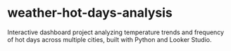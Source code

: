 # weather-hot-days-analysis
Interactive dashboard project analyzing temperature trends and frequency of hot days across multiple cities, built with Python and Looker Studio.
